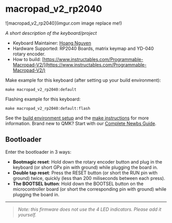 # macropad_v2_rp2040

![macropad_v2_rp2040](imgur.com image replace me!)

*A short description of the keyboard/project*

* Keyboard Maintainer: [Hoang Nguyen](https://github.com/isoamyl50)
* Hardware Supported: RP2040 Boards, matrix keymap and YD-040 rotary encoder.
* How to build: [https://www.instructables.com/Programmable-Macropad-V2/](https://www.instructables.com/Programmable-Macropad-V2/)

Make example for this keyboard (after setting up your build environment):

    make macropad_v2_rp2040:default

Flashing example for this keyboard:

    make macropad_v2_rp2040:default:flash

See the [build environment setup](https://docs.qmk.fm/#/getting_started_build_tools) and the [make instructions](https://docs.qmk.fm/#/getting_started_make_guide) for more information. Brand new to QMK? Start with our [Complete Newbs Guide](https://docs.qmk.fm/#/newbs).

## Bootloader

Enter the bootloader in 3 ways:

* **Bootmagic reset**: Hold down the rotary encoder button and plug in the keyboard (or short GPx pin with ground) while plugging the board in.
* **Double tap reset**: Press the RESET button (or short the RUN pin with ground) twice, quickly (less than 200 miliseconds between each press).
* **The BOOTSEL button**: Hold down the BOOTSEL button on the microcontroller board (or short the corresponding pin with ground) while plugging the board in.

---
> *Note: this firmware does not use the 4 LED indicators. Please add it yourself.*
